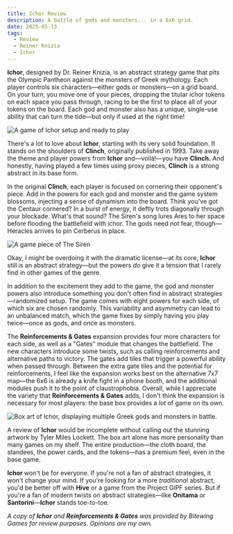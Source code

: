 ```yaml
---
title: Ichor Review
description: A battle of gods and monsters... in a 6x6 grid.
date: 2025-05-13
tags:
  - Review
  - Reiner Knizia
  - Ichor
---
```


**Ichor**, designed by Dr. Reiner Knizia, is an abstract strategy game that pits the Olympic Pantheon against the monsters of Greek mythology. Each player controls six characters—either gods or monsters—on a grid board. On your turn, you move one of your pieces, dropping the titular ichor tokens on each space you pass through, racing to be the first to place all of your tokens on the board. Each god and monster also has a unique, single-use ability that can turn the tide—but only if used at the right time!

![A game of Ichor setup and ready to play](/img/ichor-overview.jpg)

There's a lot to love about **Ichor**, starting with its very solid foundation. It stands on the shoulders of **Clinch**, originally published in 1993. Take away the theme and player powers from **Ichor** and—voilà!—you have **Clinch.** And honestly, having played a few times using proxy pieces, **Clinch** is a strong abstract in its base form.

In the original **Clinch**, each player is focused on cornering their opponent's piece. Add in the powers for each god and monster and the game system blossoms, injecting a sense of dynamism into the board. Think you've got the Centaur cornered? In a burst of energy, it deftly trots diagonally through your blockade. What's that sound? The Siren's song lures Ares to her space before flooding the battlefield with ichor. The gods need not fear, though—Heracles arrives to pin Cerberus in place.

![A game piece of The Siren](/img/ichor-siren.jpg)

Okay, I might be overdoing it with the dramatic license—at its core, **Ichor** still is an abstract strategy—but the powers _do_ give it a tension that I rarely find in other games of the genre.

In addition to the excitement they add to the game, the god and monster powers also introduce something you don't often find in abstract strategies—randomized setup. The game comes with eight powers for each side, of which six are chosen randomly. This variability and asymmetry can lead to an unbalanced match, which the game fixes by simply having you play twice—once as gods, and once as monsters.

The **Reinforcements & Gates** expansion provides four more characters for each side, as well as a "Gates" module that changes the battlefield. The new characters introduce some twists, such as calling reinforcements and alternative paths to victory. The gates add tiles that trigger a powerful ability when passed through. Between the extra gate tiles and the potential for reinforcements, I feel like the expansion works best on the alternative 7x7 map—the 6x6 is already a knife fight in a phone booth, and the additional modules push it to the point of claustrophobia. Overall, while I appreciate the variety that **Reinforcements & Gates** adds, I don't think the expansion is necessary for most players: the base box provides a _lot_ of game on its own.

![Box art of Ichor, displaying multiple Greek gods and monsters in battle.](/img/ichor-box.jpg)


A review of **Ichor** would be incomplete without calling out the stunning artwork by Tyler Miles Lockett. The box art alone has more personality than many games on my shelf. The entire production—the cloth board, the standees, the power cards, and the tokens—has a premium feel, even in the base game. 

**Ichor** won't be for everyone. If you're not a fan of abstract strategies, it won't change your mind. If you're looking for a more _traditional_ abstract, you'd be better off with **Hive** or a game from the Project GIPF series. But if you're a fan of modern twists on abstract strategies—like **Onitama** or **Santorini**—**Ichor** stands toe-to-toe. 

_A copy of **Ichor** and **Reinforcements & Gates** was provided by Bitewing Games for review purposes. Opinions are my own._